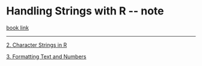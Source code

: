 # Handling Strings with R -- note
[book link](https://www.gastonsanchez.com/r4strings/)

---

[2. Character Strings in R](https://chestnut123tw.github.io/R_workshop/html/R_workshop_2_character_string.html)

[3. Formatting Text and Numbers](https://chestnut123tw.github.io/R_workshop/html/R_workshop_3_Formatting_Text_and_Numbers.html)
